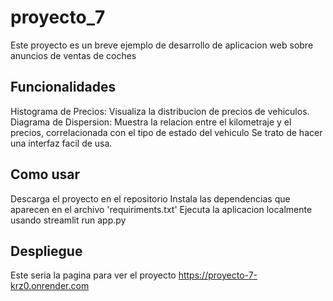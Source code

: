 # proyecto_7
Este proyecto es un breve ejemplo de desarrollo de aplicacion web sobre anuncios de ventas de coches
## Funcionalidades
Histograma de Precios: Visualiza la distribucion de precios de vehiculos.
Diagrama de Dispersion: Muestra la relacion entre el kilometraje y el precios, correlacionada con el tipo de estado del vehiculo
Se trato de hacer una interfaz facil de usa.
## Como usar
Descarga el proyecto en el repositorio
Instala las dependencias que aparecen en el archivo 'requiriments.txt'
Ejecuta la aplicacion localmente usando streamlit run app.py
## Despliegue
Este seria la pagina para ver el proyecto https://proyecto-7-krz0.onrender.com
